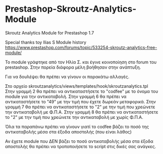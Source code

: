 # Prestashop-Skroutz-Analytics-Module
Skroutz Analytics Module for Prestashop 1.7

Special thanks toy Ilias S
Module history https://www.prestashop.com/forums/topic/533254-skroutz-analytics-free-module/

Το module γράφτηκε από τον Ηλία Σ. και έγινε κοινοποίηση στο forum του prestashop.
Στην πορεία διάφορα μέλη βοήθησαν στην ανάπτυξη.

Για να δουλέψει θα πρέπει να γίνουν οι παρακάτω αλλαγές.

Στο αρχείο skroutzanalytics/views/templates/hook/skroutzanalytics.tpl
Στην γραμμή 2 θα πρέπει να αντικαταστήσετε το "codfee" με το όνομα του module για την αντικαταβολή.
Στην γραμμή 6 θα πρέπει να αντικαταστήσετε το "49" με την τιμή που έχετε δωρεάν μεταφορικά.
Στην γραμμή 7 θα πρέπει να αντικαταστήσετε το "2" με την τιμή που χρεώνετε την αντικαταβολή με Φ.Π.Α.
Στην γραμμή 8 θα πρέπει να αντικαταστήσετε το "2" με την τιμή που χρεώνετε την αντικαταβολή με χωρίς Φ.Π.Α.

Όλα τα παραπάνω πρέπει να γίνουν γιατί το codfee βάζει το ποσό της αντικαταβολής μέσα στα έξοδα αποστολής (που είναι λάθος)

Αν έχετε module που ΔΕΝ βάζει το ποσό αντικαταβολής μέσα στα έξοδα αποστολής θα πρέπει να τροποποιήσετε το script στις δικές σας ανάγκες. 
